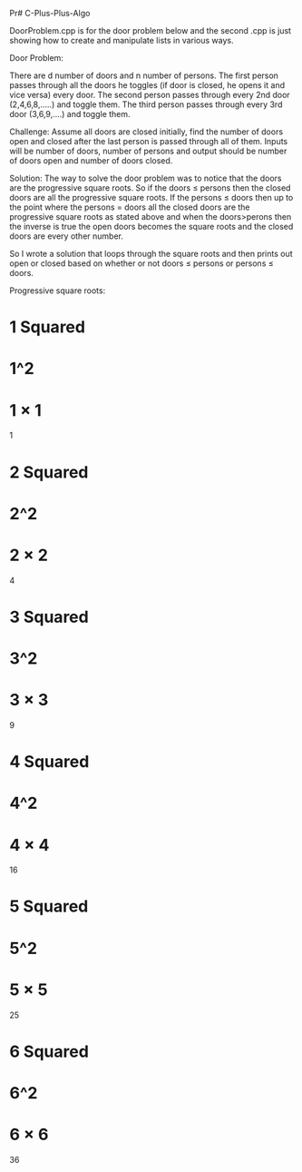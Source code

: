 

Pr# C-Plus-Plus-Algo

DoorProblem.cpp is for the door problem below and the second .cpp is just showing how to create and manipulate lists in various ways.

Door Problem:

There are d number of doors and n number of persons. 	The first person passes through all the doors he toggles (if door is closed, he opens it and vice versa) every door. The second person passes through every 2nd door (2,4,6,8,…..) and toggle them. The third person passes through every 3rd door (3,6,9,….) and toggle them.

Challenge: Assume all doors are closed initially, find the number of doors open and closed after the last person is passed through all of them.
Inputs will be number of doors, number of persons and output should be number of doors open and number of doors closed.

Solution:
The way to solve the door problem was to notice that the doors are the progressive square roots. So if the doors ≤ persons then the closed doors are all the progressive square roots. If the persons ≤ doors then up to the point where the persons = doors all the closed doors are the progressive square roots as stated above and when the doors>perons then the inverse is true the open doors becomes the square roots and the closed doors are every other number.

So I wrote a solution that loops through the square roots and then prints out open or closed based on whether or not doors ≤ persons or persons ≤ doors.

Progressive square roots:

1 Squared
=
1^2
=
1 × 1
=
1

2 Squared
=
2^2
=
2 × 2
=
4

3 Squared
=
3^2
=
3 × 3
=
9

4 Squared
=
4^2
=
4 × 4
=
16

5 Squared
=
5^2
=
5 × 5
=
25

6 Squared
=
6^2
=
6 × 6
=
36
